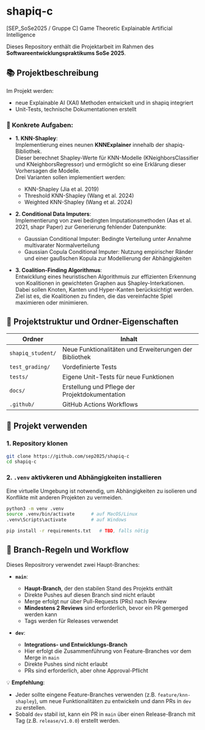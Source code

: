 # shapiq-c
[SEP_SoSe2025 / Gruppe C] Game Theoretic Explainable Artificial Intelligence

Dieses Repository enthält die Projektarbeit im Rahmen des **Softwareentwicklungspraktikums SoSe 2025**.

## 📚 Projektbeschreibung
Im Projekt werden:
- neue Explainable AI (XAI) Methoden entwickelt und in shapiq integriert
- Unit-Tests, technische Dokumentationen erstellt

### 📌 Konkrete Aufgaben:
- **1. KNN-Shapley**: \
Implementierung eines neunen **KNNExplainer** innehalb der shapiq-Bibliothek.\
Dieser berechnet Shapley-Werte für KNN-Modelle (KNeighborsClassifier und KNeighborsRegressor) und ermöglicht so eine Erklärung dieser Vorhersagen die Modelle.\
Drei Varianten sollen implementiert werden:
  - KNN-Shapley (Jia et al. 2019)
  - Threshold KNN-Shapley (Wang et al. 2024)
  - Weighted KNN-Shapley (Wang et al. 2024)

- **2. Conditional Data Imputers**: \
Implementierung von zwei bedingten Imputationsmethoden (Aas et al. 2021, shapr Paper) zur Generierung fehlender Datenpunkte:
  - Gaussian Conditional Imputer: Bedingte Verteilung unter Annahme multivarater Normalverteilung
  - Gaussian Copula Conditional Imputer: Nutzung empirischer Ränder und einer gaußschen Kopula zur  Modellierung der Abhängigkeiten

- **3. Coalition-Finding Algorithmus**: \
Entwicklung eines heuristischen Algorithmuis zur effizienten Erkennung von Koalitionen in gewichteten Graphen aus Shapley-Interkationen.
Dabei sollen Knoten, Kanten und Hyper-Kanten berücksichtigt werden.\
Ziel ist es, die Koalitionen zu finden, die das vereinfachte Spiel maximieren oder minimieren.


## 📂 Projektstruktur und Ordner-Eigenschaften

| Ordner | Inhalt                                                 |
|--------|--------------------------------------------------------|
| `shapiq_student/` | Neue Funktionalitäten und Erweiterungen der Bibliothek |
| `test_grading/` | Vordefinierte Tests                                    |
| `tests/` | Eigene Unit-Tests für neue Funktionen                  |
| `docs/` | Erstellung und Pflege der Projektdokumentation         |
| `.github/` | GitHub Actions Workflows                               |


## 🚀 Projekt verwenden

### 1. Repository klonen
```bash
git clone https://github.com/sep2025/shapiq-c
cd shapiq-c
``` 
### 2. `.venv` aktivkeren und Abhängigkeiten installieren
Eine virtuelle Umgebung ist notwendig, um Abhängigkeiten zu isolieren und Konflikte mit anderen Projekten zu vermeiden.

```bash
python3 -m venv .venv
source .venv/bin/activate      # auf MacOS/Linux
.venv\Scripts\activate         # auf Windows

pip install -r requirements.txt   # TBD, falls nötig
```

## 🔀 Branch-Regeln und Workflow

Dieses Repositrory verwendet zwei Haupt-Branches:

- **`main`**: 
  - **Haupt-Branch**, der den stabilen Stand des Projekts enthält
  - Direkte Pushes auf diesen Branch sind nicht erlaubt
  - Merge erfolgt nur über Pull-Requests (PRs) nach Review
  - **Mindestens 2 Reviews** sind erforderlich, bevor ein PR gemerged werden kann
  - Tags werden für Releases verwendet

- **`dev`**:
  - **Integrations- und Entwicklungs-Branch**
  - Hier erfolgt die Zusammenführung von Feature-Branches vor dem Merge in `main`
  - Direkte Pushes sind nicht erlaubt
  - PRs sind erforderlich, aber ohne Approval-Pflicht

💡 **Empfehlung**:
- Jeder sollte eingene Feature-Branches verwenden (z.B. `feature/knn-shapley`), um neue Funktionalitäten zu entwickeln und dann PRs in `dev` zu erstellen.
- Sobald `dev` stabil ist, kann ein PR in `main` über einen Release-Branch mit Tag (z.B. `release/v1.0.0`) erstellt werden.